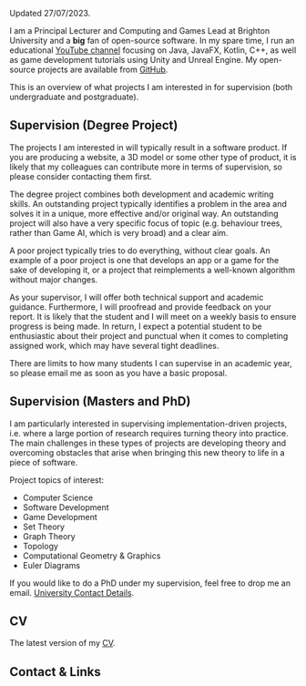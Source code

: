 Updated 27/07/2023.

I am a Principal Lecturer and Computing and Games Lead at Brighton University and a **big** fan of open-source software. In my spare time, I run an educational [YouTube channel](https://www.youtube.com/almasb0/videos) focusing on Java, JavaFX, Kotlin, C++, as well as game development tutorials using Unity and Unreal Engine. My open-source projects are available from [GitHub](https://github.com/AlmasB).

This is an overview of what projects I am interested in for supervision (both undergraduate and postgraduate).

## Supervision (Degree Project)

The projects I am interested in will typically result in a software product. If you are producing a website, a 3D model or some other type of product, it is likely that my colleagues can contribute more in terms of supervision, so please consider contacting them first.

The degree project combines both development and academic writing skills. An outstanding project typically identifies a problem in the area and solves it in a unique, more effective and/or original way. An outstanding project will also have a very specific focus of topic (e.g. behaviour trees, rather than Game AI, which is very broad) and a clear aim.

A poor project typically tries to do everything, without clear goals. An example of a poor project is one that develops an app or a game for the sake of developing it, or a project that reimplements a well-known algorithm without major changes.

As your supervisor, I will offer both technical support and academic guidance. Furthermore, I will proofread and provide feedback on your report. It is likely that the student and I will meet on a weekly basis to ensure progress is being made. In return, I expect a potential student to be enthusiastic about their project and punctual when it comes to completing assigned work, which may have several tight deadlines.

There are limits to how many students I can supervise in an academic year, so please email me as soon as you have a basic proposal.

## Supervision (Masters and PhD)

I am particularly interested in supervising implementation-driven projects, i.e. where a large portion of research requires turning theory into practice. The main challenges in these types of projects are developing theory and overcoming obstacles that arise when bringing this new theory to life in a piece of software.

Project topics of interest:

* Computer Science
* Software Development
* Game Development
* Set Theory
* Graph Theory
* Topology
* Computational Geometry & Graphics
* Euler Diagrams

If you would like to do a PhD under my supervision, feel free to drop me an email. [University Contact Details](https://research.brighton.ac.uk/en/persons/almas-baimagambetov).

## CV

The latest version of my [CV](https://github.com/AlmasB/CV/blob/master/cv.pdf).

## Contact & Links

<a target="_blank" href="https://linkedin.com/in/AlmasB"><i class="fa fa-linkedin-square fa-2x"></i></a>
<a target="_blank" href="https://twitter.com/AlmasBaim"><i class="fa fa-twitter fa-2x"></i></a>
<a target="_blank" href="https://www.youtube.com/almasb0/videos"><i class="fa fa-youtube fa-2x"></i></a>